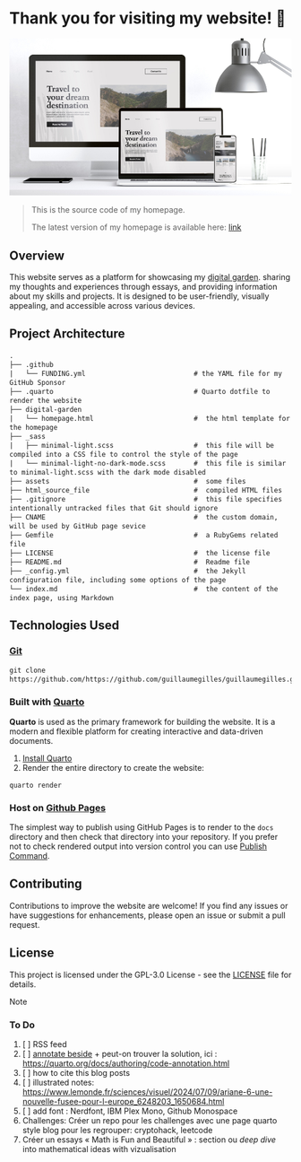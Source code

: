 # Thank you for visiting my website! 🚀

![Website renders on desktop, laptop, and smartphone](images/homepage-seen-computer-screen-small.jpg)

> This is the source code of my homepage.
>
> The latest version of my homepage is available here: [link](https://guillaumegilles.github.io/)

## Overview

This website serves as a platform for showcasing my [digital garden](https://guillaumegilles.github.io/digital-garden/).
sharing my thoughts and experiences through essays, and providing information about my skills and projects.
It is designed to be user-friendly, visually appealing, and accessible across various devices.

## Project Architecture

```
.
├── .github
|   └── FUNDING.yml                           # the YAML file for my GitHub Sponsor
├── .quarto                                   # Quarto dotfile to render the website
├── digital-garden
|   └── homepage.html                         #  the html template for the homepage
├── _sass
|   ├── minimal-light.scss                    #  this file will be compiled into a CSS file to control the style of the page
|   └── minimal-light-no-dark-mode.scss       #  this file is similar to minimal-light.scss with the dark mode disabled
├── assets                                    #  some files
├── html_source_file                          #  compiled HTML files
├── .gitignore                                #  this file specifies intentionally untracked files that Git should ignore
├── CNAME                                     #  the custom domain, will be used by GitHub page sevice
├── Gemfile                                   #  a RubyGems related file
├── LICENSE                                   #  the license file
├── README.md                                 #  Readme file
├── _config.yml                               #  the Jekyll configuration file, including some options of the page
└── index.md                                  #  the content of the index page, using Markdown
```

## Technologies Used

### [Git](https://docs.github.com/en/repositories/creating-and-managing-repositories/cloning-a-repository)

```shell
git clone https://github.com/https://github.com/guillaumegilles/guillaumegilles.github.io
```

### Built with [Quarto](https://quarto.org/)

**Quarto** is used as the primary framework for building the website.
It is a modern and flexible platform for creating interactive and data-driven documents.

1. [Install Quarto](https://quarto.org/docs/get-started/)
2. Render the entire directory to create the website:

```shell
quarto render
```

### Host on [Github Pages](https://quarto.org/docs/publishing/github-pages.html)

The simplest way to publish using GitHub Pages is to render to the `docs` directory and then check that directory into your repository. If you prefer not to check rendered output into version control you can use [Publish Command](Publishing).

## Contributing

Contributions to improve the website are welcome!
If you find any issues or have suggestions for enhancements, please open an issue or submit a pull request.

## License

This project is licensed under the GPL-3.0 License - see the [LICENSE](LICENSE.md) file for details.

> [!note]
>
> ### To Do
>
> 1. [ ] RSS feed
> 2. [ ] [annotate beside](https://docs.github.com/en/actions/publishing-packages/publishing-docker-images) + peut-on trouver la solution, ici : https://quarto.org/docs/authoring/code-annotation.html
> 3. [ ] how to cite this blog posts
> 4. [ ] illustrated notes: https://www.lemonde.fr/sciences/visuel/2024/07/09/ariane-6-une-nouvelle-fusee-pour-l-europe_6248203_1650684.html
> 5. [ ] add font : Nerdfont, IBM Plex Mono, Github Monospace
> 6. Challenges: Créer un repo pour les challenges avec une page quarto style blog pour les regrouper: cryptohack, leetcode
> 7. Créer un essays « Math is Fun and Beautiful » : section ou *deep dive* into mathematical ideas with vizualisation


<!--
# The Minimal Light Theme

[![LICENSE](https://img.shields.io/github/license/yaoyao-liu/minimal-light?style=flat-square&logo=creative-commons&color=EF9421)](https://github.com/yaoyao-liu/minimal-light/blob/main/LICENSE)

\[[Demo the theme](https://minimal-light-theme.yliu.me/)\] \[[简体中文](https://github.com/yaoyao-liu/minimal-light/blob/master/README_zh_Hans.md) | [繁體中文](https://github.com/yaoyao-liu/minimal-light/blob/master/README_zh_Hant.md) | [Deutsche](https://github.com/yaoyao-liu/minimal-light/blob/master/README_de.md)\]




## Getting Started

This template can be used in the following two ways:

- **Using with the GitHub Pages Service.** GitHub will provide you with a server to generate and host web pages.
- **Using locally with Jekyll.** You may install Jekyll on your own computer and generate static web pages (i.e., HTML files) with this template. After that, you may upload the HTML files to your server.

The detailed instructions are available below.

### Using with the GitHub Pages Service

There are two ways to use this template on GitHub:

#### Fork this repository

- Fork this repository (or [use this repository as a template](https://docs.github.com/en/github/creating-cloning-and-archiving-repositories/creating-a-repository-from-a-template)) and change the name to `your-username.github.io`.

- Enable the GitHub pages for that repository following the steps [here](https://docs.github.com/en/pages/getting-started-with-github-pages/creating-a-github-pages-site#creating-your-site).

#### Using this repository as a remote theme

To use this theme, add the following to your repository's `_config.yml`:

```yaml
remote_theme: yaoyao-liu/minimal-light
```

Please note that adding the above line will directly apply all the default settings in this repository to yours.

If you hope to edit any files (e.g., `index.md`), you still need to copy them to your repository.

### Using Locally with Jekyll

First, install [Ruby](https://www.ruby-lang.org/en/) and [Jekyll](https://jekyllrb.com/). The install instructions can be found here: <https://jekyllrb.com/docs/installation/#guides>

Then, clone this repository:

```bash
git clone https://github.com/yaoyao-liu/minimal-light.git
cd minimal-light
```

Install and run:

```bash
bundle install
bundle add webrick
bundle exec jekyll server
```

View the live page using `localhost`:
<http://localhost:4000>. You can get the HTML files in `_site` folder.

### Using the HTML version

The compiled HTML files are available in the `html_source_file` folder. If you don't like Jekyll, you may directly edit and use the HTML version.

## Customizing

### Configuration variables

The Minimal Light theme will respect the following variables, if set in your site's `_config.yml`:

```yaml
# Basic Information
title: Your Name
position: Ph.D. Student
affiliation: Your Affiliation
email: yourname (at) example.edu

# Search Engine Optimization (SEO)
# The following information is used to improve the website traffic from search engines, e.g., Google.
keywords: minimal light
description: The Minimal Light is a simple and elegant jekyll theme for academic personal homepage.
canonical: https://minimal-light-theme.yliu.me/

# Links
# If you don't need one of them, you may delete the corresponding line.
google_scholar: https://scholar.google.com/
cv_link: assets/files/curriculum_vitae.pdf
github_link: https://github.com/
linkedin: https://www.linkedin.com/
twitter: https://twitter.com/

# Images (e.g., your profile picture and your website's favicon)
# "favicon" and "favicon_dark" are used for the light and dark modes, respectively.
avatar: ./assets/img/avatar.png
favicon: ./assets/img/favicon.png
favicon_dark: ./assets/img/favicon-dark.png

# Footnote
# You may use the option to disable the footnote, "Powered by Jekyll and Minimal Light theme."
enable_footnote: true

# Auto Dark Mode
# You may use the option to disable the automatic dark theme
auto_dark_mode: true

# Font
# You can use this option to choose between Serif or Sans Serif fonts.
font: "Serif" # or "Sans Serif"

# Google Analytics ID
# Please remove this if you don't use Google Analytics
google_analytics: UA-111540567-4
```

### Edit `index.md`

Create `index.md` and add your personal information. It supports **Markdown** and **HTML** syntax.

### Edit included files

There are two markdown files included in `index.md`. They are `_includes/publications.md` and `_includes/service.md`, respectively. These two files also support **Markdown** and **HTML** syntax. If you don't hope to include these two files, you may remove the following lines in `index.md`:
https://github.com/yaoyao-liu/minimal-light/blob/b38070cd0b6bce45d8a885f3828549af8f82b7cb/index.md?plain=1#L21-L23

If you hope to edit the publication list without changing the format, you may edit `_data/publications.yml`:
https://github.com/yaoyao-liu/minimal-light/blob/77b1b3b31d4561091bcd739f37a2e1880e8b5ca5/_data/publications.yml#L3-L11

### Stylesheet

If you'd like to add your own custom styles, you may edit `_sass/minimal-light.scss`.

### Layouts

If you'd like to change the theme's HTML layout, you may edit `_layout/homepage.html`.

## License

This work is licensed under a [Creative Commons Zero v1.0 Universal](https://github.com/yaoyao-liu/minimal-light/blob/master/LICENSE) License.

## Acknowledgements

Our project uses the source code from the following repositories:

- [pages-themes/minimal](https://github.com/pages-themes/minimal)

- [orderedlist/minimal](https://github.com/orderedlist/minimal)

- [al-folio](https://github.com/alshedivat/al-folio) -->
